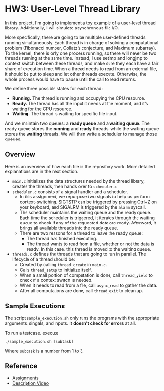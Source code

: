 # HW3: User-Level Thread Library
In this project, I'm going to implement a toy example of a user-level thread library.
Additionally, I will simulate asynchronous file I/O.

More specifically, there are going to be multiple user-defined threads running simultaneously.
Each thread is in charge of solving a computational problem (Fibonacci number, Collatz’s conjecture, and Maximum subarray).
To the kernel, there is only one process running, so there will never be two threads running at the same time.
Instead, I use setjmp and longjmp to context switch between these threads,
and make sure they each have a fair share of execution time.
When a thread needs to read from an external file, it should be put to sleep and let other threads execute.
Otherwise, the whole process would have to pause until the call to read returns.

We define three possible states for each thread:

- **Running.** The thread is running and occupying the CPU resource.
- **Ready.** The thread has all the input it needs at the moment, and it’s waiting for the CPU resource.
- **Waiting.** The thread is waiting for specific file input.

And we maintain two queues: a **ready queue** and a **waiting queue**.
The ready queue stores the **running** and **ready** threads,
while the waiting queue stores the **waiting** threads.
We will then write a scheduler to manage those queues.

## Overview

Here is an overview of how each file in the repository work. More detailed explanations are in the next section.

- `main.c` initializes the data structures needed by the thread library, creates the threads, then hands over to `scheduler.c`
- `scheduler.c` consists of a signal handler and a scheduler.
    - In this assignment, we repurpose two signals to help us perform context-switching.
      SIGTSTP can be triggered by pressing Ctrl+Z on your keyboard, and SIGALRM is triggered by the `alarm` syscall.
    - The scheduler maintains the waiting queue and the ready queue.
      Each time the scheduler is triggered, it iterates through the waiting queue to check if any of the requested data are ready.
      Afterward, it brings all available threads into the ready queue.
    - There are two reasons for a thread to leave the ready queue:
        - The thread has finished executing.
        - The thread wants to read from a file, whether or not the data is ready. In this case, this thread is moved to the waiting queue.
- `threads.c` defines the threads that are going to run in parallel. The lifecycle of a thread should be:
    - Created by calling `thread_create` in `main.c`.
    - Calls `thread_setup` to initialize itself.
    - When a small portion of computation is done, call `thread_yield` to check if a context switch is needed.
    - When it needs to read from a file, call `async_read` to gather the data.
    - After all computations are done, call `thread_exit` to clean up.

## Sample Executions

The script `sample_execution.sh` only runs the programs with the appropriate arguments, singals, and inputs. It **doesn't check for errors** at all.

To run a testcase, execute

```
./sample_execution.sh [subtask]
```

Where `subtask` is a number from 1 to 3.

## Reference
* [Assignments](https://hackmd.io/@aoaaceai/rka6PBfHj)
* [Description Video](https://www.youtube.com/watch?v=KmZqkBoFEYU)
